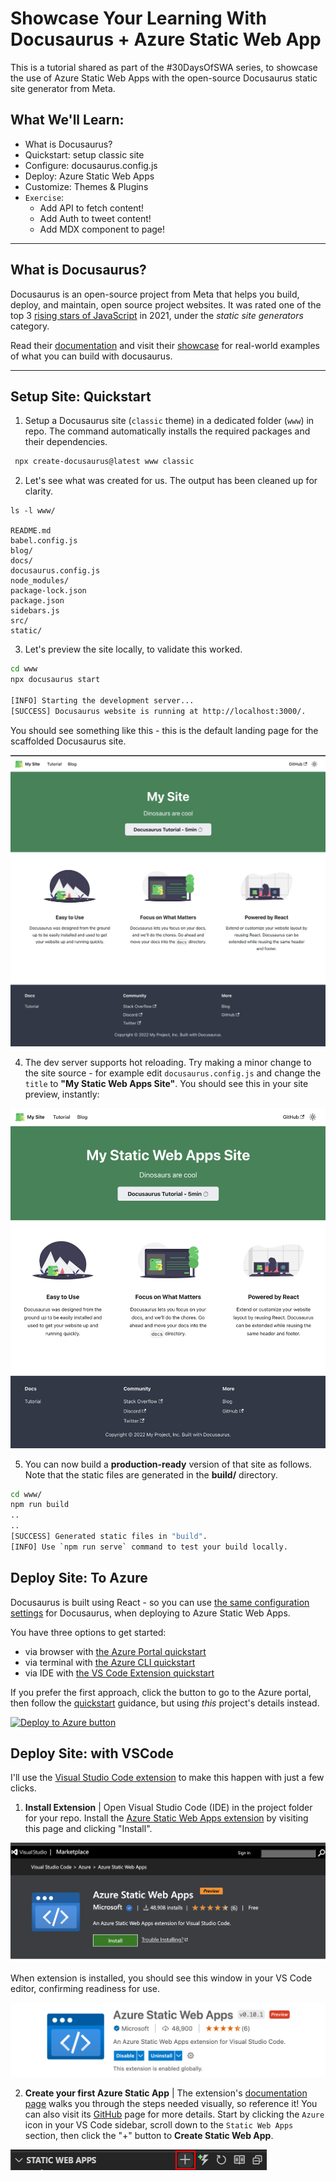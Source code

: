 # Showcase Your Learning With Docusaurus + Azure Static Web App

This is a tutorial shared as part of the #30DaysOfSWA series, to showcase the use of Azure Static Web Apps with the open-source Docusaurus static site generator from Meta.

## What We'll Learn:

 * What is Docusaurus?
 * Quickstart: setup classic site
 * Configure: docusaurus.config.js
 * Deploy: Azure Static Web Apps
 * Customize: Themes & Plugins
 * `Exercise`: 
    - Add API to fetch content!
    - Add Auth to tweet content!
    - Add MDX component to page!

---

## What is Docusaurus?

Docusaurus is an open-source project from Meta that helps you build, deploy, and maintain, open source project websites. It was rated one of the top 3 [rising stars of JavaScript](https://docusaurus.io/) in 2021, under the _static site generators_ category. 

Read their [documentation](https://docusaurus.io/docs) and visit their [showcase](https://docusaurus.io/showcase) for real-world examples of what you can build with docusaurus.

---

## Setup Site: Quickstart

1. Setup a Docusaurus site (`classic` theme) in a dedicated folder (`www`) in repo. The command automatically installs the required packages and their dependencies.

```bash
 npx create-docusaurus@latest www classic
```

2. Let's see what was created for us. The output has been cleaned up for clarity.

```
ls -l www/

README.md   
babel.config.js 
blog/              
docs/    
docusaurus.config.js               
node_modules/        
package-lock.json    
package.json           
sidebars.js                 
src/                  
static/    
```

3. Let's preview the site locally, to validate this worked.

```bash
cd www
npx docusaurus start

[INFO] Starting the development server...
[SUCCESS] Docusaurus website is running at http://localhost:3000/.
```

You should see something like this - this is the default landing page for the scaffolded Docusaurus site.

![Landing Page](./img/11-landing.png)

4. The dev server supports hot reloading. Try making a minor change to the site source - for example edit `docusaurus.config.js` and change the `title` to **"My Static Web Apps Site"**. You should see this in your site preview, instantly:

![Landing Page Reloaded](./img/11-reload.png)

5. You can now build a **production-ready** version of that site as follows. Note that the static files are generated in the **build/** directory.

```bash
cd www/
npm run build
..
..
[SUCCESS] Generated static files in "build".
[INFO] Use `npm run serve` command to test your build locally.
```

## Deploy Site: To Azure

Docusaurus is built using React - so you can use [the same configuration settings](https://docs.microsoft.com/en-us/azure/static-web-apps/front-end-frameworks) for Docusaurus, when deploying to Azure Static Web Apps. 

You have three options to  get started:
 * via browser with [the Azure Portal quickstart](https://docs.microsoft.com/en-us/azure/static-web-apps/getting-started?tabs=react)
  * via terminal with [the Azure CLI quickstart](https://docs.microsoft.com/en-us/azure/static-web-apps/get-started-cli?tabs=vanilla-javascript)
  * via IDE with [the VS Code Extension quickstart](https://docs.microsoft.com/en-us/azure/static-web-apps/getting-started?tabs=vanilla-javascript) 

If you prefer the first approach, click the button to go to the Azure portal, then follow the [quickstart](https://docs.microsoft.com/en-us/azure/static-web-apps/getting-started?tabs=react) guidance, but using *this* project's details instead.

[![Deploy to Azure button](https://aka.ms/deploytoazurebutton)](https://portal.azure.com/?feature.customportal=false&WT.mc_id=30daysofswa-61155-cxall#create/Microsoft.StaticApp)

## Deploy Site: with VSCode

I'll use the [Visual Studio Code extension](https://docs.microsoft.com/en-us/azure/static-web-apps/getting-started?tabs=vanilla-javascript) to make this happen with just a few clicks. 

1. **Install Extension** | Open Visual Studio Code (IDE) in the project folder for your repo. Install the [Azure Static Web Apps extension](https://marketplace.visualstudio.com/items?itemName=ms-azuretools.vscode-azurestaticwebapps) by visiting this page and clicking "Install".

![VS Code Extension for SWA](./img/11-extension.png)

When extension is installed, you should see this window in your VS Code editor, confirming readiness for use.

![VS Code Extension Installed](./img/11-vscode.png)

2. **Create your first Azure Static App** | The extension's [documentation page](https://marketplace.visualstudio.com/items?itemName=ms-azuretools.vscode-azurestaticwebapps) walks you through the steps needed visually, so reference it! You can also visit its [GitHub](https://github.com/microsoft/vscode-azurestaticwebapps/wiki/Creating-a-Static-Web-App) page for more details. Start by clicking the `Azure` icon in your VS Code sidebar, scroll down to the `Static Web Apps` section, then click the "+" button to **Create Static Web App**.

![Activate SWA Extension](./img/11-swa-plus.png)

